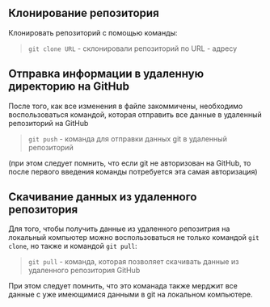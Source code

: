 ## Клонирование репозитория 

Клонировать репозиторий с помощью команды:  
> `git clone URL` - склонировали репозиторий по URL - адресу

## Отправка информации в удаленную директорию на GitHub

После того, как все изменения в файле закоммичены, необходимо воспользоваться командой, которая отправить все данные в удаленный репозиторий на GitHub

> `git push` - команда для отправки данных git в удаленный репозиторий

(при этом следует помнить, что если git не авторизован на GitHub, то после первого введения команды потребуется эта самая авторизация)

## Скачивание данных из удаленного репозитория

Для того, чтобы получить данные из удаленного репозитрия на локальный компьютер можно воспользоваться не только командой `git clone`, но также и командой `git pull`:

> `git pull` - команда, которая позволяет скачивать данные из удаленного репозитория GitHub 

При этом следует помнить, что это команада также мерджит все данные с уже имеющимися данными в git на локальном компьютере.
